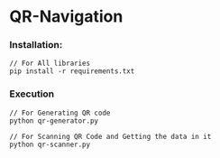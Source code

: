# QR-Navigation



### Installation:

    // For All libraries
    pip install -r requirements.txt
    
    
### Execution
  
    // For Generating QR code 
    python qr-generator.py
    
    // For Scanning QR Code and Getting the data in it
    python qr-scanner.py
    
